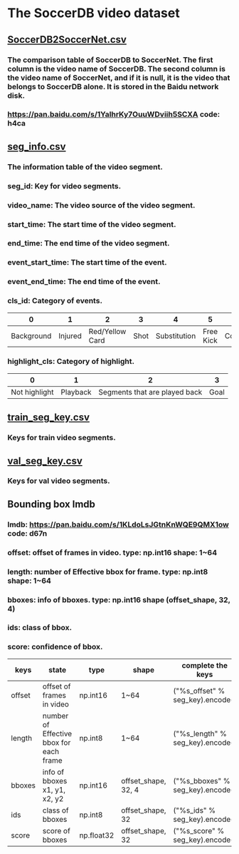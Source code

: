 # The SoccerDB video dataset
## [SoccerDB2SoccerNet.csv](https://github.com/newsdata/SoccerDB/blob/master/dataset/video_dataset/SoccerDB2SoccerNet.csv)
### The comparison table of SoccerDB to SoccerNet. The first column is the video name of SoccerDB. The second column is the video name of SoccerNet, and if it is null, it is the video that belongs to SoccerDB alone. It is stored in the Baidu network disk.
### https://pan.baidu.com/s/1YaIhrKy7OuuWDviih5SCXA code: h4ca
## [seg_info.csv](https://github.com/newsdata/SoccerDB/blob/master/dataset/video_dataset/seg_info.csv)
### The information table of the video segment.
### seg_id: Key for video segments.
### video_name: The video source of the video segment.
### start_time: The start time of the video segment.
### end_time: The end time of the video segment.
### event_start_time: The start time of the event.
### event_end_time: The end time of the event.
### cls_id: Category of events.

 0 | 1 | 2 | 3 | 4 | 5 | 6 | 7 | 8 | 9 | 10 |
 ---- | ---- | ---- | ---- | ---- | ---- | ---- | ---- | ---- | ---- | ---- |
 Background | Injured | Red/Yellow Card | Shot | Substitution | Free Kick | Corner | Saves | Penalty Kick | Foul | Goal |
### highlight_cls: Category of highlight.
 0 | 1 | 2 | 3 |
 ---- | ---- | ---- | ---- |
 Not highlight | Playback | Segments that are played back | Goal |

## [train_seg_key.csv](https://github.com/newsdata/SoccerDB/blob/master/dataset/video_dataset/train_seg_key.csv)
### Keys for train video segments.
## [val_seg_key.csv](https://github.com/newsdata/SoccerDB/blob/master/dataset/video_dataset/val_seg_key.csv)
### Keys for val video segments.
## Bounding box lmdb
### lmdb: https://pan.baidu.com/s/1KLdoLsJGtnKnWQE9QMX1ow code: d67n
### offset: offset of frames in video. type: np.int16 shape: 1~64
### length: number of Effective bbox for frame. type: np.int8 shape: 1~64
### bboxes: info of bboxes. type: np.int16 shape (offset_shape, 32, 4)
### ids: class of bbox.
### score: confidence of bbox.

 keys | state | type | shape | complete the keys | comment |
 ---- | ---- | ---- | ----- | ----- | ---- |
 offset | <div style="width: 50pt">offset of frames in video</div> | np.int16 | 1~64 | ("%s_offset" % seg_key).encode() | _ |
 length | <div style="width: 50pt">number of Effective bbox for each frame</div>| np.int8 | 1~64 | ("%s_length" % seg_key).encode() | _ |
 bboxes | <div style="width: 50pt">info of bboxes x1, y1, x2, y2</div> | np.int16 | offset_shape, 32, 4 | ("%s_bboxes" % seg_key).encode() | _ |
 ids | <div style="width: 50pt">class of bboxes</div> | np.int8 | offset_shape, 32 | ("%s_ids" % seg_key).encode() | _ |
 score | <div style="width: 50pt">score of bboxes</div> | np.float32 | offset_shape, 32 | ("%s_score" % seg_key).encode() | _ |

